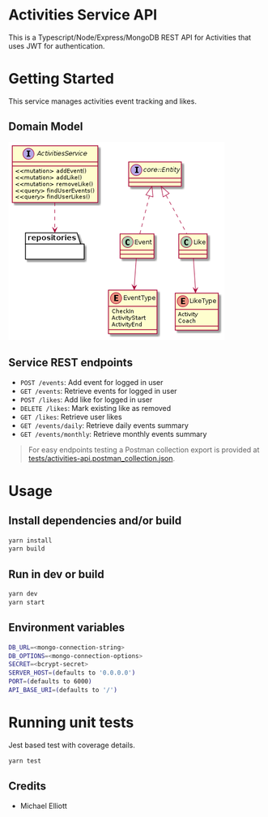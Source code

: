 # Activities Service API

This is a Typescript/Node/Express/MongoDB REST API for Activities that uses JWT for authentication.

# Getting Started
This service manages activities event tracking and likes.

## Domain Model
![UML Diagram](design/Domain.png)

## Service REST endpoints
- `POST /events`: Add event for logged in user
- `GET /events`: Retrieve events for logged in user
- `POST /likes`: Add like for logged in user
- `DELETE /likes`: Mark existing like as removed
- `GET /likes`: Retrieve user likes
- `GET /events/daily`: Retrieve daily events summary
- `GET /events/monthly`: Retrieve monthly events summary

> For easy endpoints testing a Postman collection export is provided at [tests/activities-api.postman_collection.json](tests/activities-api.postman_collection.json).

# Usage

## Install dependencies and/or build
```bash
yarn install
yarn build
```

## Run in dev or build
```bash
yarn dev
yarn start
```

## Environment variables

```bash
DB_URL=<mongo-connection-string>
DB_OPTIONS=<mongo-connection-options>
SECRET=<bcrypt-secret>
SERVER_HOST=(defaults to '0.0.0.0')
PORT=(defaults to 6000)
API_BASE_URI=(defaults to '/')
```

# Running unit tests
Jest based test with coverage details.
```bash
yarn test
```

## Credits

- Michael Elliott